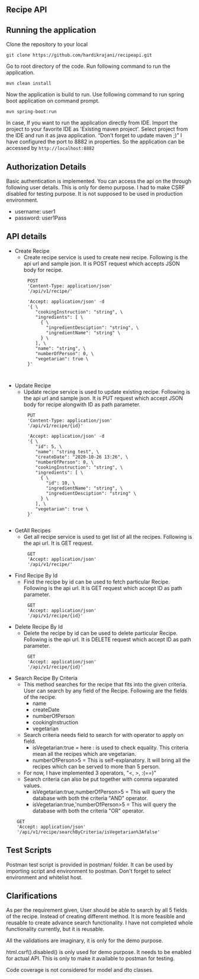 Recipe API 
-----
## Running the application

Clone the repository to your local 

```
git clone https://github.com/hardikrajani/recipeapi.git

```

Go to root directory of the code. Run following command to run the application. 

```
mvn clean install

```

Now the application is build to run. Use following command to run spring boot application on command prompt.

```
mvn spring-boot:run

```

In case, If you want to run the application directly from IDE. Import the project to your favorite IDE as 'Existing maven project'. Select project from the IDE and run it as java application. “Don't forget to update maven ;)” I have configured the port to 8882 in properties. So the application can be accessed by `http://localhost:8882`

## Authorization Details

Basic authentication is implemented. You can access the api on the through following user details. This is only for demo purpose. I had to make CSRF disabled for testing purpose. It is not supposed to be used in production environment. 

- username: user1
- password: user1Pass

## API details

- Create Recipe
	- Create recipe service is used to create new recipe. Following is the api url and sample json. It is POST request which accepts JSON body for recipe.

```
		POST 
		'Content-Type: application/json'
		'/api/v1/recipe/'
		
		'Accept: application/json' -d 
		'{ \ 
		   "cookingInstruction": "string", \ 
		   "ingredients": [ \ 
		     { \ 
		       "ingredientDesciption": "string", \ 
		       "ingredientName": "string" \ 
		     } \ 
		   ], \ 
		   "name": "string", \ 
		   "numberOfPerson": 0, \ 
		   "vegetarian": true \ 
		}' 
		
	
```
- Update Recipe
	- Update recipe service is used to update existing recipe. Following is the api url and sample json. It is PUT request which accept JSON body for recipe alongwith ID as path parameter. 
	
```
		PUT 
		'Content-Type: application/json' 
		'/api/v1/recipe/{id}'
		
		'Accept: application/json' -d 
		'{ \ 
		   "id": 5, \ 
		   "name": "string test", \ 
		   "createDate": "2020-10-26 13:26", \ 
		   "numberOfPerson": 0, \ 
		   "cookingInstruction": "string", \ 
		   "ingredients": [ \ 
		     { \ 
		       "id": 10, \ 
		       "ingredientName": "string", \ 
		       "ingredientDesciption": "string" \ 
		     } \ 
		   ], \ 
		   "vegetarian": true \ 
		}'	 
		

```
 
- GetAll Recipes
	- Get all recipe service is used to get list of all the recipes. Following is the api url. It is GET request. 

```
		GET 
		'Accept: application/json' 
		'/api/v1/recipe/'

```

- Find Recipe By Id
	- Find the recipe by id can be used to fetch particular Recipe. Following is the api url. It is GET request which accept ID as path parameter.
	
```	
		GET 
		'Accept: application/json' 
		'/api/v1/recipe/{id}'

```
	
- Delete Recipe By Id
	- Delete the recipe by id can be used to delete particular Recipe. Following is the api url. It is DELETE request which accept ID as path parameter.
	
```	
		GET 
		'Accept: application/json' 
		'/api/v1/recipe/{id}'

```
		
- Search Recipe By Criteria
	- This method searches for the recipe that fits into the given criteria. User can search by any field of the Recipe. Following are the fields of the recipe.
		- name
		- createDate
		- numberOfPerson
		- cookingInstruction
		- vegetarian
	- Search criteria needs field to search for with operator to apply on field. 
		- isVegetarian:true = here : is used to check equality. This criteria mean all the recipes which are vegetarian.
		- numberOfPerson>5 = This is self-explanatory. It will bring all the recipes which can be served to more than 5 person.
	- For now, I have implemented 3 operators, "<, >, :(==)"
	- Search criteria can also be put together with comma separated values.
		- isVegetarian:true,numberOfPerson>5 = This will query the database with both the criteria "AND" operator.
		- isVegetarian:true,'numberOfPerson>5 = This will query the database with both the criteria "OR" operator.
	
```
	GET 
	'Accept: application/json' 
	'/api/v1/recipe/searchByCriteria/isVegetarian%3Afalse'
```

## Test Scripts

Postman test script is provided in postman/ folder. It can be used by importing script and environment to postman. Don't forget to select environment and whitelist host. 

## Clarifications
As per the requirement given, User should be able to search by all 5 fields of the recipe. Instead of creating different method. It is more feasible and reusable to create advance search functionality. I have not completed whole functionality currently, but it is reusable.

All the validations are imaginary, it is only for the demo purpose. 

html.csrf().disabled() is only used for demo purpose. It needs to be enabled for actual API. This is only to make it available to postman for testing. 

Code coverage is not considered for model and dto classes.
